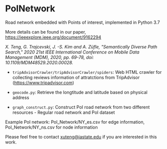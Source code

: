 # PoINetwork

Road network embedded with Points of interest, implemented in Python 3.7

More details can be found in our paper, https://ieeexplore.ieee.org/document/9162294

*X. Teng, G. Trajcevski, J. -S. Kim and A. Züfle, "Semantically Diverse Path Search," 2020 21st IEEE International Conference on Mobile Data Management (MDM), 2020, pp. 69-78, doi: 10.1109/MDM48529.2020.00028.*

- `tripAdvisorCrawler/tripAdvisorCrawler/spiders`: Web HTML crawler for collecting reviews information of attratctions from TripAdvisor (https://www.tripadvisor.com)

- `geocode.py`: Retrieve the longtitude and latitude based on physical address

- `graph_construct.py`: Construct PoI road network from two different resources - Regular road network and PoI dataset

Example PoI network: PoI_Network/NY_es.csv for edge information, PoI_Network/NY_ns.csv for node information

Please feel free to contact xuteng@iastate.edu if you are interested in this work. 



